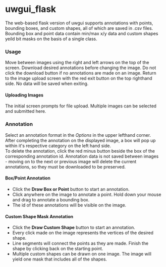# uwgui_flask

The web-based flask version of uwgui supports annotations with points, bounding boxes, and custom shapes, all of which are saved in .csv files. Bounding box and point data contain min/max x/y data and custom shapes yeild bit masks on the basis of a single class. 

### Usage
Move between images using the right and left arrows on the top of the screen. 
Download desired annotations before changing the image. Do not click the download button if no annotations are made on an image. 
Return to the image upload screen with the red exit button on the top righthand side. No data will be saved when exiting. 

#### Uploading Images
The initial screen prompts for file upload. Multiple images can be selected and submitted here. 

### Annotation
Select an annotation format in the *Options* in the upper lefthand corner. 
After completing the annotation on the displayed image, a box will pop up within it's respective category on the left hand side.  <br/>
To delete the annotation, click the red minus button beside the box of the corresponding annotation id. 
Annotation data is not saved between images - moving on to the next or previous image will delete the current annotations, so they must be downloaded to be preserved.

#### Box/Point Annotation
- Click the **Draw Box or Point** button to start an annotation. 
- Click anywhere on the image to annotate a point. Hold down your mouse and drag to annotate a bounding box. 
- The id of these annotations will be visible on the image. 

#### Custom Shape Mask Annotation
- Click the **Draw Custom Shape** button to start an annotation. 
- Every click made on the image represents the vertices of the desired shape. 
- Line segments will connect the points as they are made. Finish the shape by clicking back on the starting point. 
- Multiple custom shapes can be drawn on one image. The image will yield one mask that includes all of the shapes.


